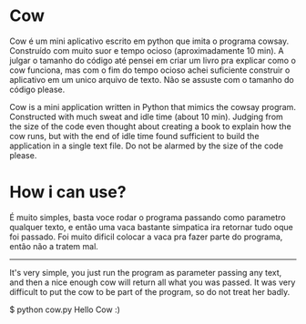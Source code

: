 Cow
===

Cow é um mini aplicativo escrito em python que imita o programa cowsay.
Construído com muito suor e tempo ocioso (aproximadamente 10 min).
A julgar o tamanho do código até pensei em criar um livro pra explicar como o cow funciona, mas com o fim do tempo ocioso achei suficiente construir o aplicativo em um unico arquivo de texto.
Não se assuste com o tamanho do código please.


Cow is a mini application written in Python that mimics the cowsay program. 
Constructed with much sweat and idle time (about 10 min). 
Judging from the size of the code even thought about creating a book to explain how the cow runs, but with the end of idle time found sufficient to build the application in a single text file. 
Do not be alarmed by the size of the code please.




How i can use?
===

É muito simples, basta voce rodar o programa passando como parametro qualquer texto, e então uma vaca bastante simpatica ira retornar tudo oque foi passado.
Foi muito dificil colocar a vaca pra fazer parte do programa, então não a tratem mal.

---

It's very simple, you just run the program as parameter passing any text, and then a nice enough cow will return all what you was passed. 
It was very difficult to put the cow to be part of the program, so do not treat her badly.

$ python cow.py Hello Cow :)
